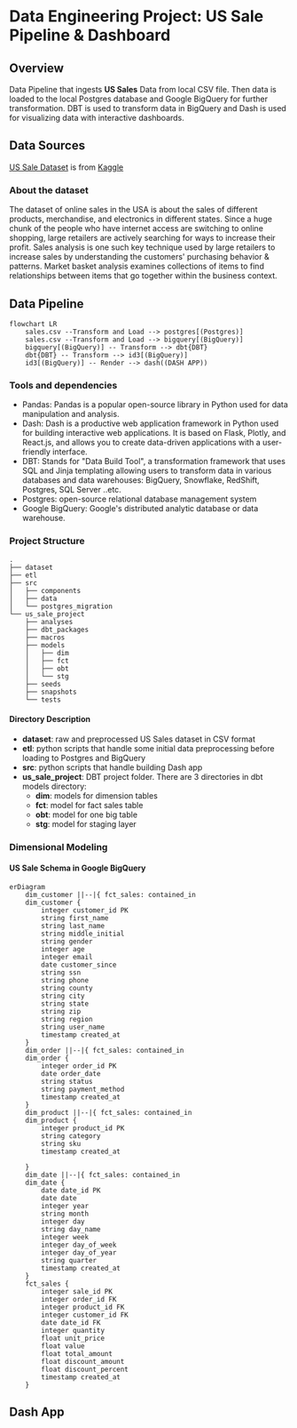 # Data Engineering Project: US Sale Pipeline & Dashboard

## Overview
Data Pipeline that ingests **US Sales** Data from local CSV file. Then data is loaded to the local 
Postgres database and Google BigQuery for further transformation. DBT is used to transform data
in BigQuery and Dash is used for visualizing data with interactive dashboards.
## Data Sources
[US Sale Dataset](https://www.kaggle.com/datasets/ytgangster/online-sales-in-usa) is from [Kaggle](www.kaggle.com)
### About the dataset
The dataset of online sales in the USA is about the sales of different products, merchandise, and electronics in different states.
Since a huge chunk of the people who have internet access are switching to online shopping, large retailers are
actively searching for ways to increase their profit. Sales analysis is one such key technique used by large retailers to increase
sales by understanding the customers' purchasing behavior & patterns. Market basket analysis examines collections of items to find
relationships between items that go together within the business context.

## Data Pipeline
```mermaid
flowchart LR
    sales.csv --Transform and Load --> postgres[(Postgres)]
    sales.csv --Transform and Load --> bigquery[(BigQuery)]
    bigquery[(BigQuery)] -- Transform --> dbt{DBT}
    dbt{DBT} -- Transform --> id3[(BigQuery)]
    id3[(BigQuery)] -- Render --> dash((DASH APP))
```

###  Tools and dependencies
- Pandas: Pandas is a popular open-source library in Python used for data manipulation and analysis.
- Dash: Dash is a productive web application framework in Python used for building interactive web applications.
  It is based on Flask, Plotly, and React.js, and allows you to create data-driven applications with a user-friendly interface. 
- DBT: Stands for "Data Build Tool", a transformation framework that uses SQL and Jinja templating allowing users to transform data in various
  databases and data warehouses: BigQuery, Snowflake, RedShift, Postgres, SQL Server ..etc.
- Postgres: open-source relational database management system
- Google BigQuery: Google's distributed analytic database or data warehouse.

### Project Structure
```
.
├── dataset
├── etl
├── src
│   ├── components
│   ├── data
│   └── postgres_migration
└── us_sale_project
    ├── analyses
    ├── dbt_packages
    ├── macros
    ├── models
    │   ├── dim
    │   ├── fct
    │   ├── obt
    │   └── stg
    ├── seeds
    ├── snapshots
    └── tests
```
#### Directory Description
- **dataset**: raw and preprocessed US Sales dataset in CSV format
- **etl**: python scripts that handle some initial data preprocessing before loading to Postgres and BigQuery
- **src**: python scripts that handle building Dash app
- **us_sale_project**: DBT project folder. There are 3 directories in dbt models directory:
  - **dim**: models for dimension tables
  - **fct**: model for fact sales table
  - **obt**: model for one big table
  - **stg**: model for staging layer

### Dimensional Modeling
#### US Sale Schema in Google BigQuery
```mermaid
erDiagram
    dim_customer ||--|{ fct_sales: contained_in
    dim_customer {
        integer customer_id PK
        string first_name
        string last_name
        string middle_initial
        string gender
        integer age
        integer email
        date customer_since
        string ssn
        string phone
        string county
        string city
        string state
        string zip
        string region
        string user_name
        timestamp created_at
    }
    dim_order ||--|{ fct_sales: contained_in
    dim_order {
        integer order_id PK
        date order_date
        string status
        string payment_method
        timestamp created_at
    }
    dim_product ||--|{ fct_sales: contained_in
    dim_product {
        integer product_id PK
        string category
        string sku
        timestamp created_at

    }
    dim_date ||--|{ fct_sales: contained_in
    dim_date {
        date date_id PK
        date date
        integer year
        string month
        integer day
        string day_name
        integer week
        integer day_of_week
        integer day_of_year
        string quarter
        timestamp created_at
    }
    fct_sales {
        integer sale_id PK
        integer order_id FK
        integer product_id FK
        integer customer_id FK
        date date_id FK
        integer quantity
        float unit_price
        float value
        float total_amount
        float discount_amount
        float discount_percent
        timestamp created_at
    }
```
## Dash App

